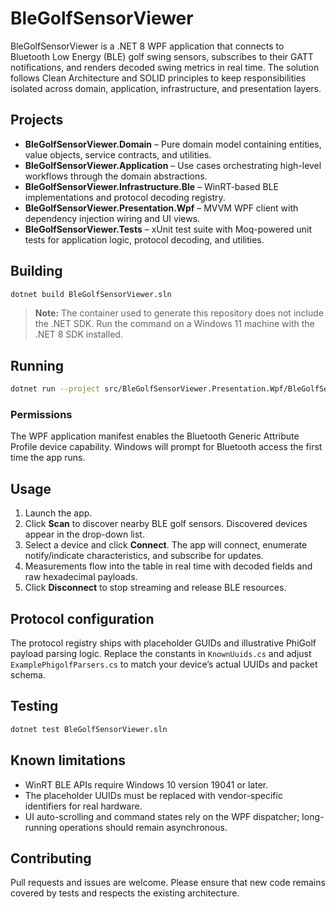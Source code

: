 # BleGolfSensorViewer

BleGolfSensorViewer is a .NET 8 WPF application that connects to Bluetooth Low Energy (BLE) golf swing sensors, subscribes to their GATT notifications, and renders decoded swing metrics in real time. The solution follows Clean Architecture and SOLID principles to keep responsibilities isolated across domain, application, infrastructure, and presentation layers.

## Projects

- **BleGolfSensorViewer.Domain** – Pure domain model containing entities, value objects, service contracts, and utilities.
- **BleGolfSensorViewer.Application** – Use cases orchestrating high-level workflows through the domain abstractions.
- **BleGolfSensorViewer.Infrastructure.Ble** – WinRT-based BLE implementations and protocol decoding registry.
- **BleGolfSensorViewer.Presentation.Wpf** – MVVM WPF client with dependency injection wiring and UI views.
- **BleGolfSensorViewer.Tests** – xUnit test suite with Moq-powered unit tests for application logic, protocol decoding, and utilities.

## Building

```bash
dotnet build BleGolfSensorViewer.sln
```

> **Note:** The container used to generate this repository does not include the .NET SDK. Run the command on a Windows 11 machine with the .NET 8 SDK installed.

## Running

```bash
dotnet run --project src/BleGolfSensorViewer.Presentation.Wpf/BleGolfSensorViewer.Presentation.Wpf.csproj
```

### Permissions

The WPF application manifest enables the Bluetooth Generic Attribute Profile device capability. Windows will prompt for Bluetooth access the first time the app runs.

## Usage

1. Launch the app.
2. Click **Scan** to discover nearby BLE golf sensors. Discovered devices appear in the drop-down list.
3. Select a device and click **Connect**. The app will connect, enumerate notify/indicate characteristics, and subscribe for updates.
4. Measurements flow into the table in real time with decoded fields and raw hexadecimal payloads.
5. Click **Disconnect** to stop streaming and release BLE resources.

## Protocol configuration

The protocol registry ships with placeholder GUIDs and illustrative PhiGolf payload parsing logic. Replace the constants in `KnownUuids.cs` and adjust `ExamplePhigolfParsers.cs` to match your device’s actual UUIDs and packet schema.

## Testing

```bash
dotnet test BleGolfSensorViewer.sln
```

## Known limitations

- WinRT BLE APIs require Windows 10 version 19041 or later.
- The placeholder UUIDs must be replaced with vendor-specific identifiers for real hardware.
- UI auto-scrolling and command states rely on the WPF dispatcher; long-running operations should remain asynchronous.

## Contributing

Pull requests and issues are welcome. Please ensure that new code remains covered by tests and respects the existing architecture.
